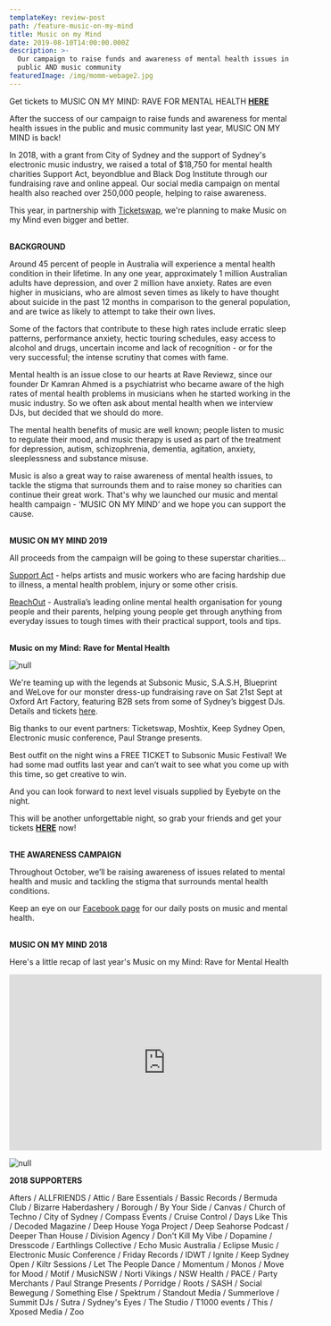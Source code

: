 ```yaml
---
templateKey: review-post
path: /feature-music-on-my-mind
title: Music on my Mind
date: 2019-08-10T14:00:00.000Z
description: >-
  Our campaign to raise funds and awareness of mental health issues in the
  public AND music community
featuredImage: /img/momm-webage2.jpg
---
```

Get tickets to MUSIC ON MY MIND: RAVE FOR MENTAL HEALTH [**HERE**](https://moshtix.com.au/v2/event/music-on-my-mind-rave-for-mental-health/115142)

After the success of our campaign to raise funds and awareness for mental health issues in the public and music community last year, MUSIC ON MY MIND is back! 

In 2018, with a grant from City of Sydney and the support of Sydney's electronic music industry, we raised a total of $18,750 for mental health charities Support Act, beyondblue and Black Dog Institute through our fundraising rave and online appeal. Our social media campaign on mental health also reached over 250,000 people, helping to raise awareness. 

This year, in partnership with [Ticketswap](ticketswap.com.au), we're planning to make Music on my Mind even bigger and better. 
<br><br>

**BACKGROUND**

Around 45 percent of people in Australia will experience a mental health condition in their lifetime. In any one year, approximately 1 million Australian adults have depression, and over 2 million have anxiety. Rates are even higher in musicians, who are almost seven times as likely to have thought about suicide in the past 12 months in comparison to the general population, and are twice as likely to attempt to take their own lives.

Some of the factors that contribute to these high rates include erratic sleep patterns, performance anxiety, hectic touring schedules, easy access to alcohol and drugs, uncertain income and lack of recognition - or for the very successful; the intense scrutiny that comes with fame.

Mental health is an issue close to our hearts at Rave Reviewz, since our founder Dr Kamran Ahmed is a psychiatrist who became aware of the high rates of mental health problems in musicians when he started working in the music industry. So we often ask about mental health when we interview DJs, but decided that we should do more.

The mental health benefits of music are well known; people listen to music to regulate their mood, and music therapy is used as part of the treatment for depression, autism, schizophrenia, dementia, agitation, anxiety, sleeplessness and substance misuse.

Music is also a great way to raise awareness of mental health issues, to tackle the stigma that surrounds them and to raise money so charities can continue their great work. That's why we launched our music and mental health campaign - ‘MUSIC ON MY MIND’ and we hope you can support the cause.
<br><br>

**MUSIC ON MY MIND 2019**

All proceeds from the campaign will be going to these superstar charities...

[Support Act](https://supportact.org.au/) - helps artists and music workers who are facing hardship due to illness, a mental health problem, injury or some other crisis.

[ReachOut](https://www.facebook.com/ReachOutAUS/) - Australia’s leading online mental health organisation for young people and their parents, helping young people get through anything from everyday issues to tough times with their practical support, tools and tips.
<br><br>

**Music on my Mind: Rave for Mental Health**

![null](/img/momm2019.jpg)

We're teaming up with the legends at Subsonic Music, S.A.S.H, Blueprint and WeLove for our monster dress-up fundraising rave on Sat 21st Sept at Oxford Art Factory, featuring B2B sets from some of Sydney’s biggest DJs. Details and tickets [here](https://www.facebook.com/events/446674325919617/).

Big thanks to our event partners:  Ticketswap, Moshtix, Keep Sydney Open, Electronic music conference, Paul Strange presents. 

Best outfit on the night wins a FREE TICKET to Subsonic Music Festival! We had some mad outfits last year and can’t wait to see what you come up with this time, so get creative to win. 

And you can look forward to next level visuals supplied by Eyebyte on the night.

This will be another unforgettable night, so grab your friends and get your tickets [**HERE**](https://moshtix.com.au/v2/event/music-on-my-mind-rave-for-mental-health/115142) now!
<br><br>

**THE AWARENESS CAMPAIGN**

Throughout October, we’ll be raising awareness of issues related to mental health and music and tackling the stigma that surrounds mental health conditions. 

Keep an eye on our [Facebook page](https://www.facebook.com/ravereviewz/) for our daily posts on music and mental health.
<br><br>

**MUSIC ON MY MIND 2018**

Here's a little recap of last year's Music on my Mind: Rave for Mental Health

<iframe src="https://www.facebook.com/plugins/video.php?href=https%3A%2F%2Fwww.facebook.com%2Fravereviewz%2Fvideos%2F359731594802468%2F&show_text=0&width=560" width="560" height="315" style="border:none;overflow:hidden" scrolling="no" frameborder="0" allowTransparency="true" allowFullScreen="true"></iframe>

![null](/img/event-image.png)

**2018 SUPPORTERS**

Afters / ALLFRIENDS / Attic / Bare Essentials / Bassic Records / Bermuda Club / Bizarre Haberdashery / Borough / By Your Side / Canvas / Church of Techno / City of Sydney / Compass Events / Cruise Control / Days Like This / Decoded Magazine / Deep House Yoga Project / Deep Seahorse Podcast / Deeper Than House / Division Agency / Don't Kill My Vibe / Dopamine / Dresscode / Earthlings Collective / Echo Music Australia / Eclipse Music /  Electronic Music Conference / Friday Records / IDWT / Ignite / Keep Sydney Open / Kiltr Sessions / Let The People Dance / Momentum / Monos / Move for Mood / Motif / MusicNSW / Norti Vikings / NSW Health / PACE / Party Merchants / Paul Strange Presents / Porridge / Roots / SASH / Social Bewegung / Something Else / Spektrum / Standout Media / Summerlove / Summit DJs / Sutra / Sydney's Eyes / The Studio / T1000 events / This / Xposed Media / Zoo 
<br><br>
